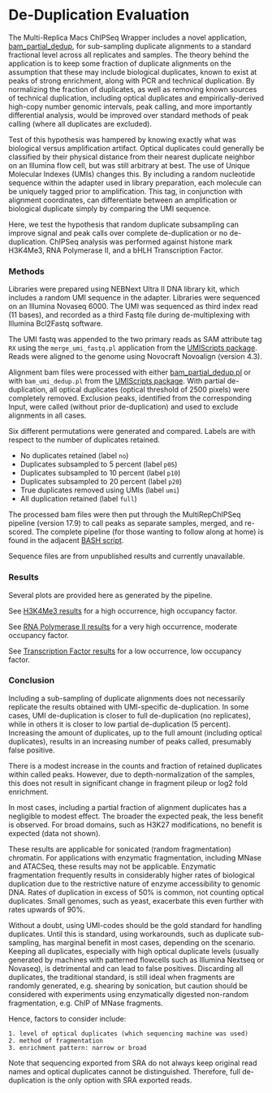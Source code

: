 # De-Duplication Evaluation

The Multi-Replica Macs ChIPSeq Wrapper includes a novel application,
[bam_partial_dedup](../applications.md#bam_partial_deduppl), for sub-sampling
duplicate alignments to a standard fractional level across all replicates and
samples. The theory behind the application is to keep some fraction of duplicate
alignments on the assumption that these may include biological duplicates, known to
exist at peaks of strong enrichment, along with PCR and technical duplication. By
normalizing the fraction of duplicates, as well as removing known sources of
technical duplication, including optical duplicates and empirically-derived high-copy
number genomic intervals, peak calling, and more importantly differential analysis,
would be improved over standard methods of peak calling (where all duplicates are
excluded).

Test of this hypothesis was hampered by knowing exactly what was biological versus
amplification artifact. Optical duplicates could generally be classified by their
physical distance from their nearest duplicate neighbor on an Illumina flow cell, but
was still arbitrary at best. The use of Unique Molecular Indexes (UMIs) changes this.
By including a random nucleotide sequence within the adapter used in library
preparation, each molecule can be uniquely tagged prior to amplification. This tag,
in conjunction with alignment coordinates, can differentiate between an amplification
or biological duplicate simply by comparing the UMI sequence.

Here, we test the hypothesis that random duplicate subsampling can improve signal and
peak calls over complete de-duplication or no de-duplication. ChIPSeq analysis was
performed against histone mark H3K4Me3, RNA Polymerase II, and a bHLH Transcription
Factor. 


### Methods

Libraries were prepared using NEBNext Ultra II DNA library kit, which includes a
random UMI sequence in the adapter. Libraries were sequenced on an Illumina Novaseq
6000. The UMI was sequenced as third index read (11 bases), and recorded as a third
Fastq file during de-multiplexing with Illumina Bcl2Fastq software.

The UMI fastq was appended to the two primary reads as SAM attribute tag `RX` using
the `merge_umi_fastq.pl` application from the [UMIScripts
package](https://github.com/HuntsmanCancerInstitute/UMIScripts). Reads were aligned
to the genome using Novocraft Novoalign (version 4.3).

Alignment bam files were processed with either
[bam_partial_dedup.pl](../applications.md#bam_partial_deduppl) or with
`bam_umi_dedup.pl` from the [UMIScripts
package](https://github.com/HuntsmanCancerInstitute/UMIScripts). With partial
de-duplication, all optical duplicates (optical threshold of 2500 pixels) were
completely removed. Exclusion peaks, identified from the corresponding Input, were
called (without prior de-duplication) and used to exclude alignments in all cases.

Six different permutations were generated and compared. Labels are with respect to
the number of duplicates retained.

- No duplicates retained (label `no`)
- Duplicates subsampled to 5 percent (label `p05`)
- Duplicates subsampled to 10 percent (label `p10`)
- Duplicates subsampled to 20 percent (label `p20`)
- True duplicates removed using UMIs (label `umi`)
- All duplication retained (label `full`)

The processed bam files were then put through the MultiRepChIPSeq pipeline (version
17.9) to call peaks as separate samples, merged, and re-scored. The complete pipeline
(for those wanting to follow along at home) is found in the adjacent [BASH
script](duplication_comparison_cmd.sh). 

Sequence files are from unpublished results and currently unavailable.


### Results

Several plots are provided here as generated by the pipeline.

See [H3K4Me3 results](H3K4Me3_results.md) for a high occurrence, high occupancy factor.

See [RNA Polymerase II results](RNAPol2_results.md) for a very high occurrence, 
moderate occupancy factor.

See [Transcription Factor results](TF_results.md) for a low occurrence, low occupancy 
factor.


### Conclusion

Including a sub-sampling of duplicate alignments does not necessarily replicate the
results obtained with UMI-specific de-duplication. In some cases, UMI de-duplication
is closer to full de-duplication (no replicates), while in others it is closer to low
partial de-duplication (5 percent). Increasing the amount of duplicates, up to the
full amount (including optical duplicates), results in an increasing number of peaks
called, presumably false positive.

There is a modest increase in the counts and fraction of retained duplicates within
called peaks. However, due to depth-normalization of the samples, this does not
result in significant change in fragment pileup or log2 fold enrichment.

In most cases, including a partial fraction of alignment duplicates has a negligible
to modest effect. The broader the expected peak, the less benefit is observed. For
broad domains, such as H3K27 modifications, no benefit is expected (data not shown).

These results are applicable for sonicated (random fragmentation) chromatin. For
applications with enzymatic fragmentation, including MNase and ATACSeq, these results
may not be applicable. Enzymatic fragmentation frequently results in considerably
higher rates of biological duplication due to the restrictive nature of enzyme
accessibility to genomic DNA. Rates of duplication in excess of 50% is common, not
counting optical duplicates. Small genomes, such as yeast, exacerbate this even
further with rates upwards of 90%. 

Without a doubt, using UMI-codes should be the gold standard for handling duplicates.
Until this is standard, using workarounds, such as duplicate sub-sampling, has
marginal benefit in most cases, depending on the scenario. Keeping all
duplicates, especially with high optical duplicate levels (usually generated by
machines with patterned flowcells such as Illumina Nextseq or Novaseq), is
detrimental and can lead to false positives. Discarding all duplicates, the
traditional standard, is still ideal when fragments are randomly generated, e.g.
shearing by sonication, but caution should be considered with experiments using
enzymatically digested non-random fragmentation, e.g. ChIP of MNase fragments. 

Hence, factors to consider include:

	1. level of optical duplicates (which sequencing machine was used)
	2. method of fragmentation
	3. enrichment pattern: narrow or broad

Note that sequencing exported from SRA do not always keep original read names and
optical duplicates cannot be distinguished. Therefore, full de-duplication is the only 
option with SRA exported reads.



